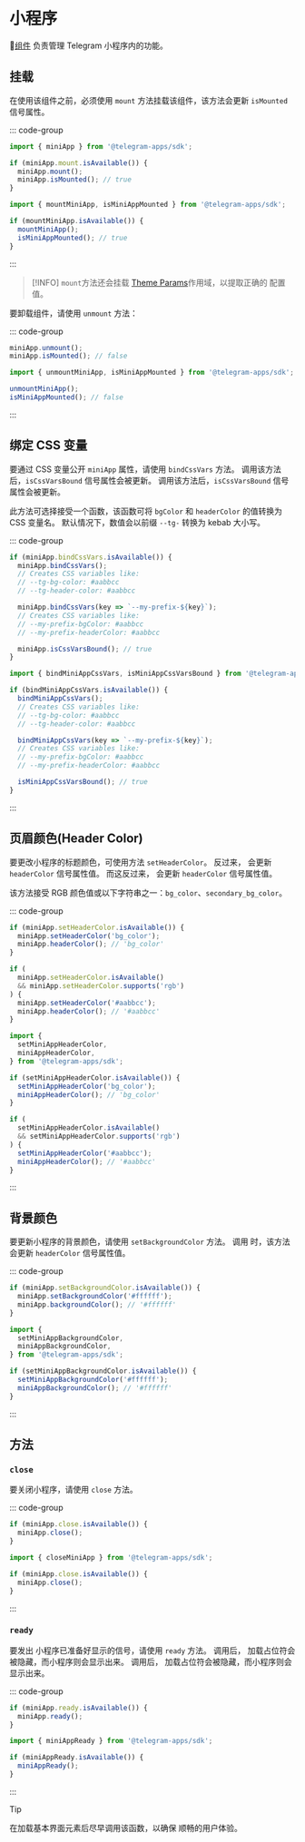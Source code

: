 # 小程序

💠[组件](../scopes.md) 负责管理 Telegram 小程序内的功能。

## 挂载

在使用该组件之前，必须使用 `mount` 方法挂载该组件，该方法会更新
`isMounted` 信号属性。

::: code-group

```ts [Variable]
import { miniApp } from '@telegram-apps/sdk';

if (miniApp.mount.isAvailable()) {
  miniApp.mount();
  miniApp.isMounted(); // true
}
```

```ts [Functions]
import { mountMiniApp, isMiniAppMounted } from '@telegram-apps/sdk';

if (mountMiniApp.isAvailable()) {
  mountMiniApp();
  isMiniAppMounted(); // true
}
```

:::

> [!INFO]
> `mount`方法还会挂载 [Theme Params](theme-params.md)作用域，以提取正确的
> 配置值。

要卸载组件，请使用 `unmount` 方法：

::: code-group

```ts [Variable]
miniApp.unmount();
miniApp.isMounted(); // false
```

```ts [Functions]
import { unmountMiniApp, isMiniAppMounted } from '@telegram-apps/sdk';

unmountMiniApp();
isMiniAppMounted(); // false
```

:::

## 绑定 CSS 变量

要通过 CSS 变量公开 `miniApp` 属性，请使用 `bindCssVars` 方法。
调用该方法后，`isCssVarsBound` 信号属性会被更新。
调用该方法后，`isCssVarsBound` 信号属性会被更新。

此方法可选择接受一个函数，该函数可将 `bgColor` 和 `headerColor`
的值转换为 CSS 变量名。  默认情况下，数值会以前缀 `--tg-` 转换为 kebab 大小写。

::: code-group

```ts [Variable]
if (miniApp.bindCssVars.isAvailable()) {
  miniApp.bindCssVars();
  // Creates CSS variables like:
  // --tg-bg-color: #aabbcc
  // --tg-header-color: #aabbcc

  miniApp.bindCssVars(key => `--my-prefix-${key}`);
  // Creates CSS variables like:
  // --my-prefix-bgColor: #aabbcc
  // --my-prefix-headerColor: #aabbcc

  miniApp.isCssVarsBound(); // true
}
```

```ts [Functions]
import { bindMiniAppCssVars, isMiniAppCssVarsBound } from '@telegram-apps/sdk';

if (bindMiniAppCssVars.isAvailable()) {
  bindMiniAppCssVars();
  // Creates CSS variables like:
  // --tg-bg-color: #aabbcc
  // --tg-header-color: #aabbcc

  bindMiniAppCssVars(key => `--my-prefix-${key}`);
  // Creates CSS variables like:
  // --my-prefix-bgColor: #aabbcc
  // --my-prefix-headerColor: #aabbcc

  isMiniAppCssVarsBound(); // true
}
```

:::

## 页眉颜色(Header Color)

要更改小程序的标题颜色，可使用方法 `setHeaderColor`。 反过来，
会更新 `headerColor` 信号属性值。 而这反过来，
会更新 `headerColor` 信号属性值。

该方法接受 RGB 颜色值或以下字符串之一：`bg_color`、`secondary_bg_color`。

::: code-group

```ts [Variable]
if (miniApp.setHeaderColor.isAvailable()) {
  miniApp.setHeaderColor('bg_color');
  miniApp.headerColor(); // 'bg_color'
}

if (
  miniApp.setHeaderColor.isAvailable()
  && miniApp.setHeaderColor.supports('rgb')
) {
  miniApp.setHeaderColor('#aabbcc');
  miniApp.headerColor(); // '#aabbcc'
}
```

```ts [Functions]
import {
  setMiniAppHeaderColor,
  miniAppHeaderColor,
} from '@telegram-apps/sdk';

if (setMiniAppHeaderColor.isAvailable()) {
  setMiniAppHeaderColor('bg_color');
  miniAppHeaderColor(); // 'bg_color'
}

if (
  setMiniAppHeaderColor.isAvailable()
  && setMiniAppHeaderColor.supports('rgb')
) {
  setMiniAppHeaderColor('#aabbcc');
  miniAppHeaderColor(); // '#aabbcc'
}
```

:::

## 背景颜色

要更新小程序的背景颜色，请使用 `setBackgroundColor` 方法。  调用
时，该方法会更新 `headerColor` 信号属性值。

::: code-group

```ts [Variable]
if (miniApp.setBackgroundColor.isAvailable()) {
  miniApp.setBackgroundColor('#ffffff');
  miniApp.backgroundColor(); // '#ffffff'
}
```

```ts [Functions]
import { 
  setMiniAppBackgroundColor,
  miniAppBackgroundColor,
} from '@telegram-apps/sdk';

if (setMiniAppBackgroundColor.isAvailable()) {
  setMiniAppBackgroundColor('#ffffff');
  miniAppBackgroundColor(); // '#ffffff'
}
```

:::

## 方法

### `close`

要关闭小程序，请使用 `close` 方法。

::: code-group

```ts [Variable]
if (miniApp.close.isAvailable()) {
  miniApp.close();
}
```

```ts [Functions]
import { closeMiniApp } from '@telegram-apps/sdk';

if (miniApp.close.isAvailable()) {
  miniApp.close();
}
```

:::

### `ready`

要发出 小程序已准备好显示的信号，请使用 `ready` 方法。 调用后，
加载占位符会被隐藏，而小程序则会显示出来。 调用后，
加载占位符会被隐藏，而小程序则会显示出来。

::: code-group

```ts [Variable]
if (miniApp.ready.isAvailable()) {
  miniApp.ready();
}
```

```ts [Functions]
import { miniAppReady } from '@telegram-apps/sdk';

if (miniAppReady.isAvailable()) {
  miniAppReady();
}
```

:::

> [!TIP]
> 在加载基本界面元素后尽早调用该函数，以确保
> 顺畅的用户体验。
